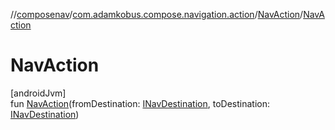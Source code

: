 //[composenav](../../../index.md)/[com.adamkobus.compose.navigation.action](../index.md)/[NavAction](index.md)/[NavAction](-nav-action.md)

# NavAction

[androidJvm]\
fun [NavAction](-nav-action.md)(fromDestination: [INavDestination](../../com.adamkobus.compose.navigation.destination/-i-nav-destination/index.md), toDestination: [INavDestination](../../com.adamkobus.compose.navigation.destination/-i-nav-destination/index.md))
